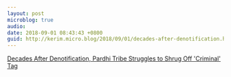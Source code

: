 ```yaml
---
layout: post
microblog: true
audio: 
date: 2018-09-01 08:43:43 +0800
guid: http://kerim.micro.blog/2018/09/01/decades-after-denotification.html
---
```

[Decades After Denotification, Pardhi Tribe Struggles to Shrug Off 'Criminal' Tag](https://thewire.in/society/decades-after-denotification-pardhis-in-maharashtra-struggle-to-stave-off-criminal-tag)
